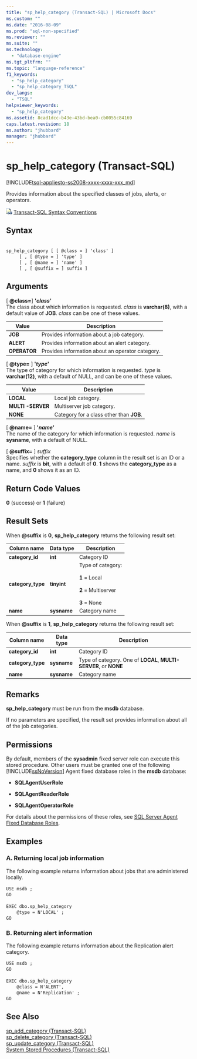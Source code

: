 ```yaml
---
title: "sp_help_category (Transact-SQL) | Microsoft Docs"
ms.custom: ""
ms.date: "2016-08-09"
ms.prod: "sql-non-specified"
ms.reviewer: ""
ms.suite: ""
ms.technology: 
  - "database-engine"
ms.tgt_pltfrm: ""
ms.topic: "language-reference"
f1_keywords: 
  - "sp_help_category"
  - "sp_help_category_TSQL"
dev_langs: 
  - "TSQL"
helpviewer_keywords: 
  - "sp_help_category"
ms.assetid: 8cad1dcc-b43e-43bd-bea0-cb0055c84169
caps.latest.revision: 18
ms.author: "jhubbard"
manager: "jhubbard"
---
```

# sp_help_category (Transact-SQL)
[!INCLUDE[tsql-appliesto-ss2008-xxxx-xxxx-xxx_md](../../../database-engine/configure/windows/includes/tsql-appliesto-ss2008-xxxx-xxxx-xxx-md.md)]

  Provides information about the specified classes of jobs, alerts, or operators.  
   
 ![Topic link icon](../../../database-engine/configure/windows/media/topic-link.gif "Topic link icon") [Transact-SQL Syntax Conventions](../../../t-sql/language-elements/transact-sql-syntax-conventions-transact-sql.md)  
  
## Syntax  
  
```  
  
sp_help_category [ [ @class = ] 'class' ]   
     [ , [ @type = ] 'type' ]   
     [ , [ @name = ] 'name' ]   
     [ , [ @suffix = ] suffix ]   
```  
  
## Arguments  
 [ **@class=**] **'***class***'**  
 The class about which information is requested. *class* is **varchar(8)**, with a default value of **JOB**. *class* can be one of these values.  
  
|Value|Description|  
|-----------|-----------------|  
|**JOB**|Provides information about a job category.|  
|**ALERT**|Provides information about an alert category.|  
|**OPERATOR**|Provides information about an operator category.|  
  
 [ **@type=** ] **'***type***'**  
 The type of category for which information is requested. *type* is **varchar(12)**, with a default of NULL, and can be one of these values.  
  
|Value|Description|  
|-----------|-----------------|  
|**LOCAL**|Local job category.|  
|**MULTI -SERVER**|Multiserver job category.|  
|**NONE**|Category for a class other than **JOB**.|  
  
 [ **@name=** ] **'***name***'**  
 The name of the category for which information is requested. *name* is **sysname**, with a default of NULL.  
  
 [ **@suffix=** ] *suffix*  
 Specifies whether the **category_type** column in the result set is an ID or a name. *suffix* is **bit**, with a default of **0**. **1** shows the **category_type** as a name, and **0** shows it as an ID.  
  
## Return Code Values  
 **0** (success) or **1** (failure)  
  
## Result Sets  
 When **@suffix** is **0**, **sp_help_category** returns the following result set:  
  
|Column name|Data type|Description|  
|-----------------|---------------|-----------------|  
|**category_id**|**int**|Category ID|  
|**category_type**|**tinyint**|Type of category:<br /><br /> **1** = Local<br /><br /> **2** = Multiserver<br /><br /> **3** = None|  
|**name**|**sysname**|Category name|  
  
 When **@suffix** is **1**, **sp_help_category** returns the following result set:  
  
|Column name|Data type|Description|  
|-----------------|---------------|-----------------|  
|**category_id**|**int**|Category ID|  
|**category_type**|**sysname**|Type of category. One of **LOCAL**, **MULTI-SERVER**, or **NONE**|  
|**name**|**sysname**|Category name|  
  
## Remarks  
 **sp_help_category** must be run from the **msdb** database.  
  
 If no parameters are specified, the result set provides information about all of the job categories.  
  
## Permissions  
 By default, members of the **sysadmin** fixed server role can execute this stored procedure. Other users must be granted one of the following [!INCLUDE[ssNoVersion](../../../advanced-analytics/r-services/includes/ssnoversion-md.md)] Agent fixed database roles in the **msdb** database:  
  
-   **SQLAgentUserRole**  
  
-   **SQLAgentReaderRole**  
  
-   **SQLAgentOperatorRole**  
  
 For details about the permissions of these roles, see [SQL Server Agent Fixed Database Roles](../Topic/SQL%20Server%20Agent%20Fixed%20Database%20Roles.md).  
  
## Examples  
  
### A. Returning local job information  
 The following example returns information about jobs that are administered locally.  
  
```  
USE msdb ;  
GO  
  
EXEC dbo.sp_help_category  
    @type = N'LOCAL' ;  
GO  
```  
  
### B. Returning alert information  
 The following example returns information about the Replication alert category.  
  
```  
USE msdb ;  
GO  
  
EXEC dbo.sp_help_category  
    @class = N'ALERT',  
    @name = N'Replication' ;  
GO  
```  
  
## See Also  
 [sp_add_category &#40;Transact-SQL&#41;](../../../relational-databases/reference/system-stored-procedures/sp-add-category-transact-sql.md)   
 [sp_delete_category &#40;Transact-SQL&#41;](../../../relational-databases/reference/system-stored-procedures/sp-delete-category-transact-sql.md)   
 [sp_update_category &#40;Transact-SQL&#41;](../../../relational-databases/reference/system-stored-procedures/sp-update-category-transact-sql.md)   
 [System Stored Procedures &#40;Transact-SQL&#41;](../../../relational-databases/reference/system-stored-procedures/system-stored-procedures-transact-sql.md)  
  
  